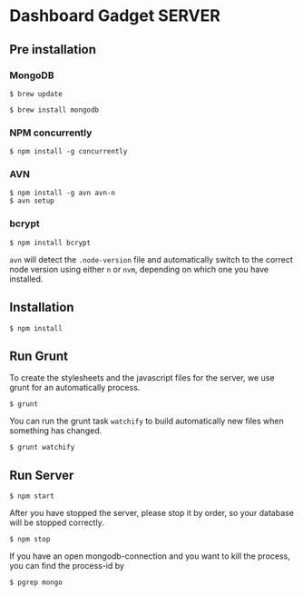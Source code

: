 # Dashboard Gadget SERVER

## Pre installation
### MongoDB

    $ brew update

    $ brew install mongodb

### NPM concurrently

    $ npm install -g concurrently

### AVN

    $ npm install -g avn avn-n
    $ avn setup
    
### bcrypt

    $ npm install bcrypt

`avn` will detect the `.node-version` file and automatically switch to the correct node version using either
`n` or `nvm`, depending on which one you have installed.

## Installation
    
    $ npm install
    
## Run Grunt
To create the stylesheets and the javascript files for the server, we use grunt for an automatically process.

    $ grunt
    
You can run the grunt task `watchify` to build automatically new files when something has changed.

    $ grunt watchify

## Run Server
    
    $ npm start

After you have stopped the server, please stop it by order, so your database will be stopped correctly.

    $ npm stop

If you have an open mongodb-connection and you want to kill the process, you can find the process-id by

    $ pgrep mongo

